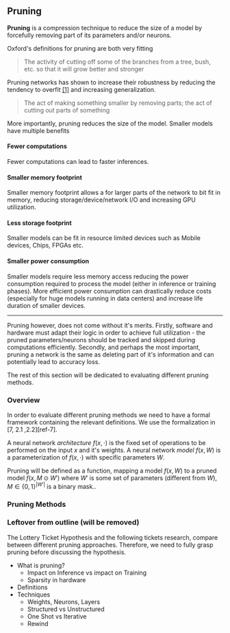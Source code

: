 ## Pruning

**Pruning** is a compression technique to reduce the size of a model by forcefully removing part of its parameters and/or neurons.

Oxford's definitions for pruning are both very fitting

> The activity of cutting off some of the branches from a tree, bush, etc. so that it will grow better and stronger

Pruning networks has shown to increase their robustness by reducing the tendency to overfit [[1]](#ref-1) and increasing generalization.

> The act of making something smaller by removing parts; the act of cutting out parts of something

More importantly, pruning reduces the size of the model. Smaller models have multiple benefits

#### Fewer computations

Fewer computations can lead to faster inferences.

#### Smaller memory footprint

Smaller memory footprint allows a for larger parts of the network to bit fit in memory, reducing storage/device/network I/O and increasing GPU utilization.

#### Less storage footprint

Smaller models can be fit in resource limited devices such as Mobile devices, Chips, FPGAs etc.

#### Smaller power consumption

Smaller models require less memory access reducing the power consumption required to process the model (either in inference or training phases). More efficient power consumption can drastically reduce costs (especially for huge models running in data centers) and increase life duration of smaller devices.

---

Pruning however, does not come without it's merits. Firstly, software and hardware must adapt their logic in order to achieve full utilization - the pruned parameters/neurons should be tracked and skipped during computations efficiently. Secondly, and perhaps the most important, pruning a network is the same as deleting part of it's information and can potentially lead to accuracy loss. 

The rest of this section will be dedicated to evaluating different pruning methods.

### Overview

In order to evaluate different pruning methods we need to have a formal framework containing the relevant definitions. We use the formalization in [7, 2.1 ,2.2][ref-7].

A neural network *architecture* $f(x, \cdot)$ is the fixed set of operations to be performed on the input $x$ and it's weights. A neural network *model* $f(x, W)$ is a parameterization of $f(x, \cdot)$ with specific parameters $W$. 

Pruning will be defined as a function, mapping a model $f(x, W)$ to a pruned model $f(x, M \odot W')$ where $W'$ is some set of parameters (different from $W$), $M \in \{0, 1\}^{|W'|}$ is a binary mask..
### Pruning Methods

### Leftover from outline (will be removed)

The Lottery Ticket Hypothesis and the following tickets research, compare between different pruning approaches. Therefore, we need to fully grasp pruning before discussing the hypothesis.

- What is pruning?
  - Impact on Inference vs impact on Training
  - Sparsity in hardware
- Definitions
- Techniques
  - Weights, Neurons, Layers
  - Structured vs Unstructured
  - One Shot vs Iterative
  - Rewind

